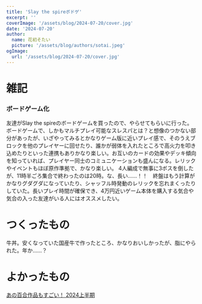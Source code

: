 ```yaml
---
title: 'Slay the spireボドゲ'
excerpt: ''
coverImage: '/assets/blog/2024-07-20/cover.jpg'
date: '2024-07-20'
author:
  name: 花初そたい
  picture: '/assets/blog/authors/sotai.jpeg'
ogImage:
  url: '/assets/blog/2024-07-20/cover.jpg'
---
```

# 雑記
### ボードゲーム化
友達がSlay the spireのボードゲームを買ったので、やらせてもらいに行った。
ボードゲームで、しかもマルチプレイ可能なスレスパとは？と想像のつかない部分があったが、いざやってみるとかなりゲーム版に近いプレイ感で、そのうえブロックを他のプレイヤーに回せたり、誰かが弱体を入れたところで高火力を叩き込めたりといった連携もありかなり楽しい。お互いのカードの効果やデッキ傾向を知っていれば、プレイヤー同士のコミュニケーションも盛んになる。レリックやイベントもほぼ原作準拠で、かなり楽しい。
4人編成で無事に3ボスを倒したが、11時半ごろ集合で終わったのは20時。な、長い……！！　終盤はもう計算がかなりグダグダになっていたり、シャッフル時発動のレリックを忘れまくったりしていた。長いプレイ時間が確保でき、4万円近いゲーム本体を購入する気合や気合の入った友達がいる人にはオススメしたい。

# つくったもの
牛丼。安くなっていた国産牛で作ったところ、かなりおいしかったが、脂にやられた。年か……？

# よかったもの
[あの百合作品もすごい！ 2024上半期](https://note.com/n_ltm/n/n51280dc0d95b?sub_rt=share_pb)